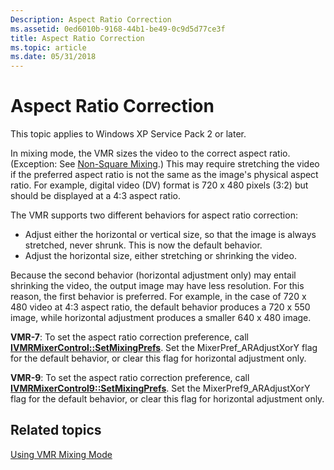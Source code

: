 ```yaml
---
Description: Aspect Ratio Correction
ms.assetid: 0ed6010b-9168-44b1-be49-0c9d5d77ce3f
title: Aspect Ratio Correction
ms.topic: article
ms.date: 05/31/2018
---
```


# Aspect Ratio Correction

This topic applies to Windows XP Service Pack 2 or later.

In mixing mode, the VMR sizes the video to the correct aspect ratio. (Exception: See [Non-Square Mixing](non-square-mixing.md).) This may require stretching the video if the preferred aspect ratio is not the same as the image's physical aspect ratio. For example, digital video (DV) format is 720 x 480 pixels (3:2) but should be displayed at a 4:3 aspect ratio.

The VMR supports two different behaviors for aspect ratio correction:

-   Adjust either the horizontal or vertical size, so that the image is always stretched, never shrunk. This is now the default behavior.
-   Adjust the horizontal size, either stretching or shrinking the video.

Because the second behavior (horizontal adjustment only) may entail shrinking the video, the output image may have less resolution. For this reason, the first behavior is preferred. For example, in the case of 720 x 480 video at 4:3 aspect ratio, the default behavior produces a 720 x 550 image, while horizontal adjustment produces a smaller 640 x 480 image.

**VMR-7**: To set the aspect ratio correction preference, call [**IVMRMixerControl::SetMixingPrefs**](/windows/desktop/api/Strmif/nf-strmif-ivmrmixercontrol-setoutputrect). Set the MixerPref\_ARAdjustXorY flag for the default behavior, or clear this flag for horizontal adjustment only.

**VMR-9**: To set the aspect ratio correction preference, call [**IVMRMixerControl9::SetMixingPrefs**](/previous-versions/windows/desktop/api/Vmr9/nf-vmr9-ivmrmixercontrol9-setmixingprefs). Set the MixerPref9\_ARAdjustXorY flag for the default behavior, or clear this flag for horizontal adjustment only.

## Related topics

<dl> <dt>

[Using VMR Mixing Mode](using-vmr-mixing-mode.md)
</dt> </dl>

 

 



